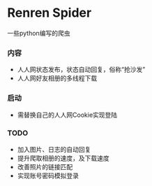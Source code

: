 
Renren Spider
======
一些python编写的爬虫

### 内容
* 人人网状态发布，状态自动回复，俗称“抢沙发”
* 人人网好友相册的多线程下载

### 启动
* 需替换自己的人人网Cookie实现登陆

### TODO
* 加入图片、日志的自动回复
* 提升爬取相册的速度，及下载速度
* 改善照片的链接匹配
* 实现账号密码模拟登录
